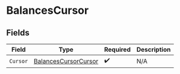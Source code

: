# BalancesCursor


## Fields

| Field                                                                   | Type                                                                    | Required                                                                | Description                                                             |
| ----------------------------------------------------------------------- | ----------------------------------------------------------------------- | ----------------------------------------------------------------------- | ----------------------------------------------------------------------- |
| `Cursor`                                                                | [BalancesCursorCursor](../../Models/Components/BalancesCursorCursor.md) | :heavy_check_mark:                                                      | N/A                                                                     |